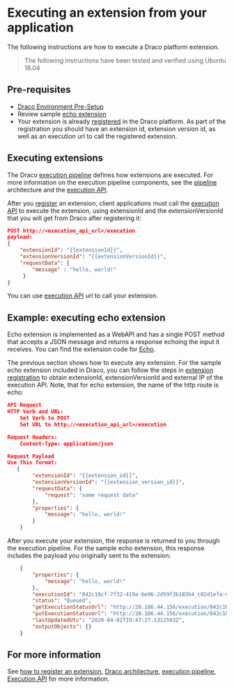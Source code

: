 # Executing an extension from your application

The following instructions are how to execute a Draco platform extension. 

> The following instructions have been tested and verified using Ubuntu 18.04 

## Pre-requisites

* [Draco Environment Pre-Setup](https://github.com/microsoft/draco/blob/master/doc/setup/README.md)
* Review sample [echo extension](../../src/extensions/samples/csharp/netcore-simple/echo)
* Your extension is already [registered](Register-Extension.md) in the Draco platform. As part of the registration you should have an extension id, extension version id, as well as an execution url to call the registered extension.

## Executing extensions

The Draco [execution pipeline](https://github.com/microsoft/draco/blob/master/doc/architecture/execution-pipeline.md) defines how extensions are executed. For more information on the execution pipeline components, see the [pipeline](https://github.com/microsoft/draco/blob/master/doc/architecture/execution-pipeline.md) architecture and the [execution API](https://github.com/microsoft/draco/blob/master/src/draco/api/Execution.Api).

After you [register](Register-Extension.md) an extension, client applications must call the [execution API](https://github.com/microsoft/draco/blob/master/src/draco/api/Execution.Api) to execute the extension, using extensionId and the extensionVersionId that you will get from Draco after registering it:

```json
POST http://<execution_api_url>/execution
payload:
{
	"extensionId": "{{extensionId}}",
	"extensionVersionId": "{{extensionVersionId}}",
	"requestData": {
        "message" : "hello, world!"
     }
}
```

You can use [execution API](https://github.com/microsoft/draco/blob/master/src/draco/api/Execution.Api) url to call your extension.

## Example: executing echo extension

  Echo extension is implemented as a WebAPI and has a single POST method that accepts a JSON message and returns a response echoing the input it receives. You can find the extension code for [Echo](../../src/extensions/samples/csharp/netcore-simple/echo). 

 The previous section shows how to execute any extension.  For the sample echo extension included in Draco, you can follow the steps in [extension registration](Register-Extension.md) to obtain extensionId, extensionVersionId and external IP of the execution API. Note, that for echo extension, the name of the http route is echo:

```json
API Request
HTTP Verb and URL:
    Set Verb to POST
    Set URL to http://<execution_api_url>/execution

Request Headers:
    Content-Type: application/json

Request Payload 
Use this format:
   {
	    "extensionId": "{{extension_id}}",
	    "extensionVersionId": "{{extension_version_id}}",
	    "requestData": {
		    "request": "some request data"
	    },
	    "properties": {
		    "message": "hello, world!"
	    }
    }
```

After you execute your extension, the response is returned to you through the execution pipeline. For the sample echo extension, this response includes the payload you originally sent to the extension:

```json
    {
        "properties": {
            "message": "hello, world!"
        },
        "executionId": "842c10cf-7f32-419a-be96-2d59f3b183b4_c02d1efa-d4f6-4da1-81b2-69d780809d15_598f9af9-f226-41b4-bd82-a2944cb1f1b1_be63336f-2eee-492a-a4a2-f68b4363085a",
        "status": "Queued",
        "getExecutionStatusUrl": "http://20.186.44.156/execution/842c10cf-7f32-419a-be96-2d59f3b183b4_c02d1efa-d4f6-4da1-81b2-69d780809d15_598f9af9-f226-41b4-bd82-a2944cb1f1b1_be63336f-2eee-492a-a4a2-f68b4363085a/status",
        "putExecutionStatusUrl": "http://20.186.44.156/execution/842c10cf-7f32-419a-be96-2d59f3b183b4_c02d1efa-d4f6-4da1-81b2-69d780809d15_598f9af9-f226-41b4-bd82-a2944cb1f1b1_be63336f-2eee-492a-a4a2-f68b4363085a/status",
        "lastUpdatedUtc": "2020-04-02T19:47:27.1311593Z",
        "outputObjects": {}
    }
```

## For more information

See [how to register an extension](Register-Extension.md), [Draco architecture](../architecture/azure-architecture.md), [execution pipeline](https://github.com/microsoft/draco/blob/master/doc/architecture/execution-pipeline.md), [Execution API](https://github.com/microsoft/draco/blob/master/src/draco/api/Execution.Api) for more information.
